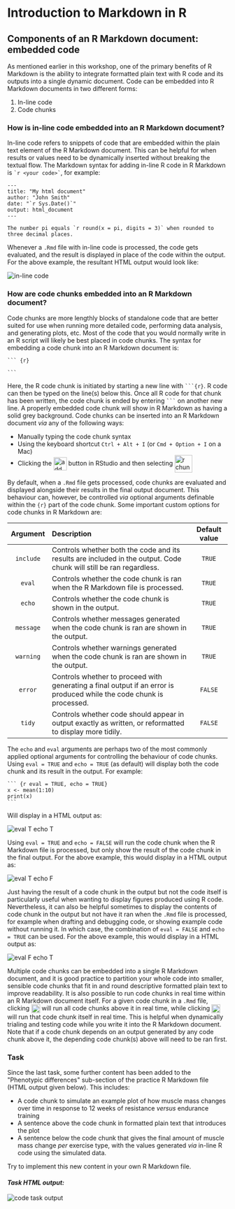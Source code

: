# Introduction to Markdown in R

## Components of an R Markdown document: embedded code

As mentioned earlier in this workshop, one of the primary benefits of R Markdown is the ability to integrate formatted plain text with R code and its outputs into a single dynamic document. Code can be embedded into R Markdown documents in two different forms:

1. In-line code
2. Code chunks

### How is in-line code embedded into an R Markdown document?

In-line code refers to snippets of code that are embedded within the plain text element of the R Markdown document. This can be helpful for when results or values need to be dynamically inserted without breaking the textual flow. The Markdown syntax for adding in-line R code in R Markdown is `` `r <your code>` ``, for example:

``` rmarkdown
---
title: "My html document"
author: "John Smith"
date: "`r Sys.Date()`"
output: html_document
---

The number pi equals `r round(x = pi, digits = 3)` when rounded to three decimal places.

```

Whenever a `.Rmd` file with in-line code is processed, the code gets evaluated, and the result is displayed in place of the code within the output. For the above example, the resultant HTML output would look like:

![in-line code](Embedded_Display_Items/inline_code.png)

### How are code chunks embedded into an R Markdown document?

Code chunks are more lengthly blocks of standalone code that are better suited for use when running more detailed code, performing data analysis, and generating plots, etc. Most of the code that you would normally write in an R script will likely be best placed in code chunks. The syntax for embedding a code chunk into an R Markdown document is:

```` rmarkdown
``` {r}

```
````

Here, the R code chunk is initiated by starting a new line with `` ```{r} ``. R code can then be typed on the line(s) below this. Once all R code for that chunk has been written, the code chunk is ended by entering `` ``` `` on another new line. A properly embedded code chunk will show in R Markdown as having a solid grey background. Code chunks can be inserted into an R Markdown document *via* any of the following ways:

- Manually typing the code chunk syntax
- Using the keyboard shortcut `Ctrl + Alt + I` (or `Cmd + Option + I` on a Mac)
- Clicking the <img src = "Embedded_Display_Items/add_code_chunk.png" alt = "add chunk" width = "30" style = "vertical-align:middle;"> button in RStudio and then selecting <img src = "Embedded_Display_Items/select_r_code_chunk.png" alt = "r chunk" width = "40" style = "vertical-align:middle;">

By default, when a `.Rmd` file gets processed, code chunks are evaluated and displayed alongside their results in the final output document. This behaviour can, however, be controlled *via* optional arguments definable within the `{r}` part of the code chunk. Some important custom options for code chunks in R Markdown are:

| Argument  | Description | Default value |
| :-------: | :---------- | :-----------: |
| `include` | Controls whether both the code and its results are included in the output. Code chunk will still be ran regardless. | `TRUE`        |
| `eval`    | Controls whether the code chunk is ran when the R Markdown file is processed. | `TRUE`        |
| `echo`    | Controls whether the code chunk is shown in the output.  | `TRUE`        |
| `message` | Controls whether messages generated when the code chunk is ran are shown in the output. | `TRUE`        |
| `warning` | Controls whether warnings generated when the code chunk is ran are shown in the output. | `TRUE`        |
| `error`   | Controls whether to proceed with generating a final output if an error is produced while the code chunk is processed. | `FALSE`       |
| `tidy`    | Controls whether code should appear in output exactly as written, or reformatted to display more tidily. | `FALSE`       |

The `echo` and `eval` arguments are perhaps two of the most commonly applied optional arguments for controlling the behaviour of code chunks. Using `eval = TRUE` and `echo = TRUE` (as default) will display both the code chunk and its result in the output. For example:

```` rmarkdown
``` {r eval = TRUE, echo = TRUE}
x <- mean(1:10)
print(x)
```
````

Will display in a HTML output as:

![eval T echo T](Embedded_Display_Items/evalT_echoT.png)

Using `eval = TRUE` and `echo = FALSE` will run the code chunk when the R Markdown file is processed, but only show the result of the code chunk in the final output. For the above example, this would display in a HTML output as:

![eval T echo F](Embedded_Display_Items/evalT_echoF.png)

Just having the result of a code chunk in the output but not the code itself is particularly useful when wanting to display figures produced using R code. Nevertheless, it can also be helpful sometimes to display the contents of code chunk in the output but not have it ran when the `.Rmd` file is processed, for example when drafting and debugging code, or showing example code without running it. In which case, the combination of `eval = FALSE` and `echo = TRUE` can be used. For the above example, this would display in a HTML output as:

![eval F echo T](Embedded_Display_Items/evalF_echoT.png)

Multiple code chunks can be embedded into a single R Markdown document, and it is good practice to partition your whole code into smaller, sensible code chunks that fit in and round descriptive formatted plain text to improve readability. It is also possible to run code chunks in real time within an R Markdown document itself. For a given code chunk in a `.Rmd` file, clicking <img src = "Embedded_Display_Items/run_code_chunks_above.png" alt = "run above chunks" width = "20" height = "20" style = "vertical-align:middle;"> will run all code chunks above it in real time, while clicking <img src = "Embedded_Display_Items/run_current_chunk.png" alt = "run current chunk" height = "20" style = "vertical-align:middle;"> will run that code chunk itself in real time. This is helpful when dynamically trialing and testing code while you write it into the R Markdown document. Note that if a code chunk depends on an output generated by any code chunk above it, the depending code chunk(s) above will need to be ran first.

### Task

Since the last task, some further content has been added to the "Phenotypic differences" sub-section of the practice R Markdown file (HTML output given below). This includes:

- A code chunk to simulate an example plot of how muscle mass changes over time in response to 12 weeks of resistance *versus* endurance training
- A sentence above the code chunk in formatted plain text that introduces the plot
- A sentence below the code chunk that gives the final amount of muscle mass change *per* exercise type, with the values generated *via* in-line R code using the simulated data.

Try to implement this new content in your own R Markdown file.

#### *Task HTML output:*

![code task output](Embedded_Display_Items/Embedding_Code_Task_HTML_Output.png)


